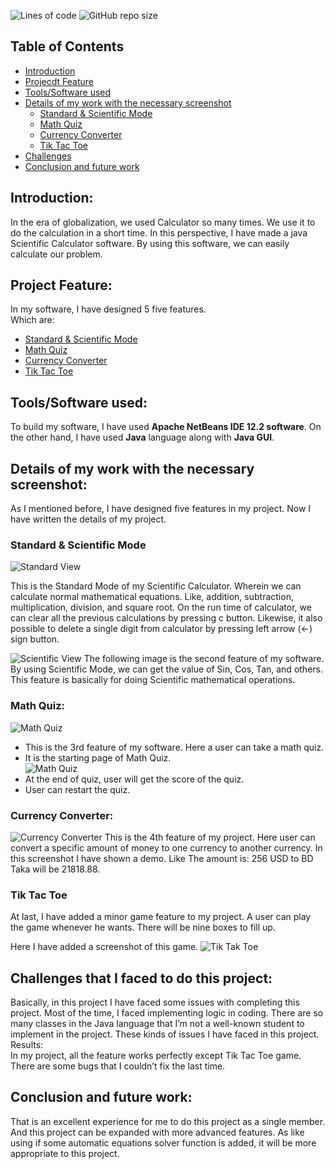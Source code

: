 ![Lines of code](https://img.shields.io/tokei/lines/github/mamutalib/Scientific_Calculator?style=for-the-badge) ![GitHub repo size](https://img.shields.io/github/repo-size/mamutalib/Scientific_Calculator?style=for-the-badge)

## Table of Contents
- [Introduction](https://github.com/mamutalib/Scientific_Calculator#introduction)
- [Projecdt Feature](https://github.com/mamutalib/Scientific_Calculator#project-feature)
- [Tools/Software used](https://github.com/mamutalib/Scientific_Calculator#toolssoftware-used)
- [Details of my work with the necessary screenshot](https://github.com/mamutalib/Scientific_Calculator#details-of-my-work-with-the-necessary-screenshot)
    - [Standard & Scientific Mode](https://github.com/mamutalib/Scientific_Calculator#standard--scientific-mode)
    - [Math Quiz](https://github.com/mamutalib/Scientific_Calculator#math-quiz)
    - [Currency Converter](https://github.com/mamutalib/Scientific_Calculator#currency-converter)
    - [Tik Tac Toe](https://github.com/mamutalib/Scientific_Calculator#tik-tac-toe)
- [Challenges](https://github.com/mamutalib/Scientific_Calculator#challenges-that-i-faced-to-do-this-project)
- [Conclusion and future work](https://github.com/mamutalib/Scientific_Calculator#conclusion-and-future-work)

## Introduction:
In the era of globalization, we used Calculator so many times. We use it to do the calculation in a short time. In this perspective, I have made a java Scientific Calculator software. By using this software, we can easily calculate our problem.  
 
## Project Feature:
In my software, I have designed 5 five features.  
Which are: 
- [Standard & Scientific Mode](https://github.com/mamutalib/Scientific_Calculator#standard--scientific-mode)
- [Math Quiz](https://github.com/mamutalib/Scientific_Calculator#math-quiz)
- [Currency Converter](https://github.com/mamutalib/Scientific_Calculator#currency-converter)
- [Tik Tac Toe](https://github.com/mamutalib/Scientific_Calculator#tik-tac-toe)
 
## Tools/Software used:
To build my software, I have used **Apache NetBeans IDE 12.2 software**. On the other hand, I have used **Java** language along with **Java GUI**.  

## Details of my work with the necessary screenshot:
As I mentioned before, I have designed five features in my project. Now I have written the details of my project. 
### Standard & Scientific Mode
 
![Standard View](docs/Screenshots/Standard.png "Standard View")

This is the Standard Mode of my Scientific Calculator. Wherein we can calculate normal mathematical equations. Like, addition, subtraction, multiplication, division, and square root. On the run time of calculator, we can clear all the previous calculations by pressing c button. Likewise, it also possible to delete a single digit from calculator by pressing left arrow (←) sign button.  

![Scientific View](docs/Screenshots/ScientificView.png "Scientific View")
The following image is the second feature of my software. By using Scientific Mode, we can get the value of Sin, Cos, Tan, and others. This feature is basically for doing Scientific mathematical operations. 

### Math Quiz:  

![Math Quiz](docs/Screenshots/MathQuiz1.png "Math Quiz")
- This is the 3rd feature of my software. Here a user can take a math quiz.  
- It is the starting page of Math Quiz.  
![Math Quiz](docs/Screenshots/MathQuiz2.png "Math Quiz") 
- At the end of quiz, user will get the score of the quiz.  
- User can restart the quiz.  

### Currency Converter: 
![Currency Converter](docs/Screenshots/CurrencyConverter.png "Currency Converter")
This is the 4th feature of my project. 
Here user can convert a specific amount of money to one currency to another currency. In this screenshot I have shown a demo. Like The amount is: 256 
USD to BD Taka will be 21818.88.  
 

### Tik Tac Toe 
At last, I have added a minor game feature to my project. A user can play the game whenever he wants. There will be nine boxes to fill up. 

Here I have added a screenshot of this game.  ![Tik Tak Toe](docs/Screenshots/TikTakToe.png "TikTakToe")
  
 
## Challenges that I faced to do this project:  
Basically, in this project I have faced some issues with completing this project. Most of the time, I faced implementing logic in coding. There are so many classes in the Java language that I’m not a well-known student to implement in the project. These kinds of issues I have faced in this project.  
Results:  
In my project, all the feature works perfectly except Tik Tac Toe game. There are some bugs that I couldn’t fix the last time.  
 

## Conclusion and future work:  
That is an excellent experience for me to do this project as a single member. And this project can be expanded with more advanced features. As like using if some automatic equations solver function is added, it will be more appropriate to this project.  

